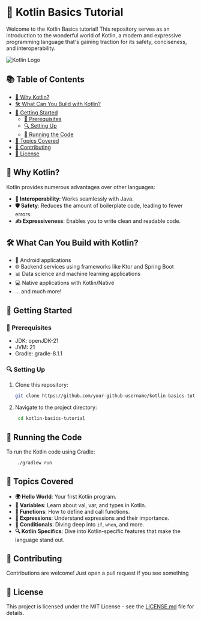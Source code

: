 # 🚀 Kotlin Basics Tutorial

Welcome to the Kotlin Basics tutorial! This repository serves as an introduction to the wonderful world of Kotlin, a
modern and expressive programming language that's gaining traction for its safety, conciseness, and interoperability.

![Kotlin Logo](https://kotlinlang.org/assets/images/open-graph/kotlin_250x250.png)

## 📚 Table of Contents

- [🤔 Why Kotlin?](#why-kotlin)
- [🛠️ What Can You Build with Kotlin?](#what-can-you-build-with-kotlin)
- [🚀 Getting Started](#getting-started)
    - [🔧 Prerequisites](#prerequisites)
    - [🔍 Setting Up](#setting-up)
    - [🏃 Running the Code](#running-the-code)
- [📖 Topics Covered](#topics-covered)
- [🤝 Contributing](#contributing)
- [📜 License](#license)

## 🤔 Why Kotlin?

Kotlin provides numerous advantages over other languages:

- **🤝 Interoperability**: Works seamlessly with Java.
- **🛡️ Safety**: Reduces the amount of boilerplate code, leading to fewer errors.
- **✍️ Expressiveness**: Enables you to write clean and readable code.

## 🛠️ What Can You Build with Kotlin?

- 📱 Android applications
- 🌐 Backend services using frameworks like Ktor and Spring Boot
- 📊 Data science and machine learning applications
- 💻 Native applications with Kotlin/Native
- ... and much more!

## 🚀 Getting Started

### 🔧 Prerequisites

- JDK: openJDK-21
- JVM:  21
- Gradle: gradle-8.1.1

### 🔍 Setting Up

1. Clone this repository:
   ```bash
   git clone https://github.com/your-github-username/kotlin-basics-tutorial.git

2. Navigate to the project directory:
   ```bash
    cd kotlin-basics-tutorial
   ```

## 🏃 Running the Code

To run the Kotlin code using Gradle:

```bash
    ./gradlew run
```

## 📖 Topics Covered

- **🌍 Hello World**: Your first Kotlin program.
- **🔢 Variables**: Learn about val, var, and types in Kotlin.
- **📜 Functions**: How to define and call functions.
- **🧮 Expressions**: Understand expressions and their importance.
- **🔀 Conditionals**: Diving deep into `if`, `when`, and more.
- **🔍 Kotlin Specifics**: Dive into Kotlin-specific features that make the language stand out.

## 🤝 Contributing

Contributions are welcome! Just open a pull request if you see something

## 📜 License

This project is licensed under the MIT License - see the [LICENSE.md](LICENSE.md) file for details.
